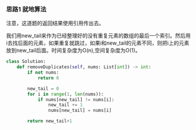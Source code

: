 ### 思路1 就地算法

注意，这道题的返回结果使用引用传出去。

我们用new_tail来作为已经整理好的没有重复元素的数组的最后一个索引。然后用i去找后面的元素，如果重复就跳过，如果i和new_tail的元素不同，则把i上的元素放到new_tail后面。时间复杂度为O(n),空间复杂度为O(1)。

```python
class Solution:
    def removeDuplicates(self, nums: List[int]) -> int:
        if not nums:
            return 0

        new_tail = 0
        for i in range(1, len(nums)):
            if nums[new_tail] != nums[i]:
                new_tail += 1
                nums[new_tail] = nums[i]

        return new_tail+1
```